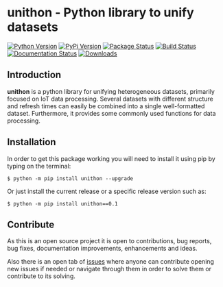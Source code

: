 # unithon - Python library to unify datasets

[![Python Version](https://img.shields.io/pypi/pyversions/unithon.svg)](https://pypi.org/project/unithon/)
[![PyPi Version](https://img.shields.io/pypi/v/unithon.svg)](https://pypi.org/project/unithon/)
[![Package Status](https://img.shields.io/pypi/status/unithon.svg)](https://pypi.org/project/unithon/)
[![Build Status](https://img.shields.io/travis/dvidgar/unithon/master.svg?label=Travis%20CI&logo=travis&logoColor=white)](https://travis-ci.org/dvidgar/unithon)
[![Documentation Status](https://readthedocs.org/projects/unithon/badge/?version=latest)](https://unithon.readthedocs.io/)
[![Downloads](https://img.shields.io/pypi/dm/unithon.svg?style=flat)](https://pypistats.org/packages/unithon)

## Introduction

**unithon** is a python library for unifying heterogeneous datasets, primarily focused on IoT data processing. 
Several datasets with different structure and refresh times can easily be combined into a single well-formatted dataset.
Furthermore, it provides some commonly used functions for data processing.

## Installation

In order to get this package working you will need to install it using pip by typing on the terminal:

``$ python -m pip install unithon --upgrade``

Or just install the current release or a specific release version such as:

``$ python -m pip install unithon==0.1``

## Contribute

As this is an open source project it is open to contributions, bug reports, bug fixes, documentation improvements, 
enhancements and ideas.

Also there is an open tab of [issues](https://github.com/dvidgar/unithon/issues) where anyone can contribute opening 
new issues if needed or navigate through them in order to solve them or contribute to its solving.